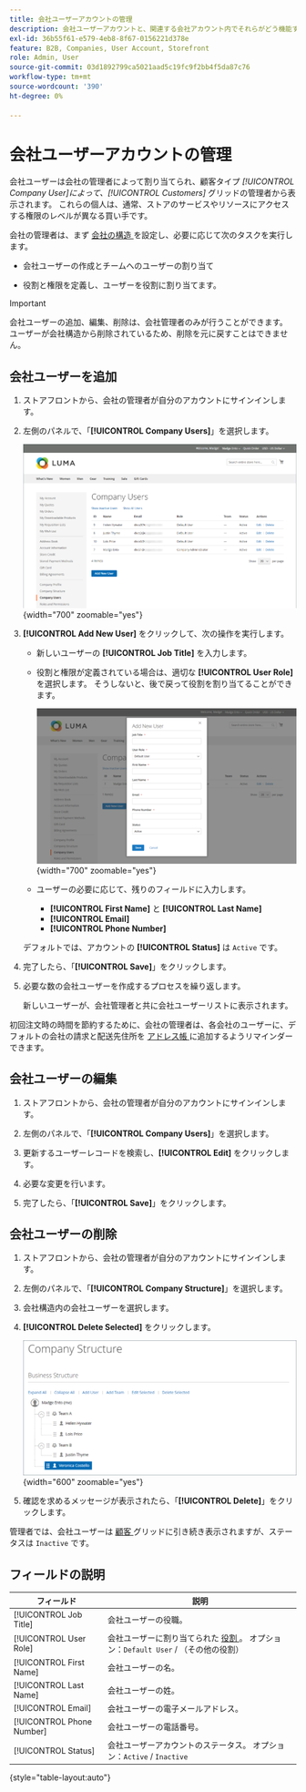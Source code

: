 ```yaml
---
title: 会社ユーザーアカウントの管理
description: 会社ユーザーアカウントと、関連する会社アカウント内でそれらがどう機能するかについて説明します。
exl-id: 36b55f61-e579-4eb8-8f67-0156221d378e
feature: B2B, Companies, User Account, Storefront
role: Admin, User
source-git-commit: 03d1892799ca5021aad5c19fc9f2bb4f5da87c76
workflow-type: tm+mt
source-wordcount: '390'
ht-degree: 0%

---
```


# 会社ユーザーアカウントの管理

会社ユーザーは会社の管理者によって割り当てられ、顧客タイプ _[!UICONTROL Company User]_によって、_[!UICONTROL Customers]_ グリッドの管理者から表示されます。 これらの個人は、通常、ストアのサービスやリソースにアクセスする権限のレベルが異なる買い手です。

会社の管理者は、まず [ 会社の構造 ](account-company-structure.md) を設定し、必要に応じて次のタスクを実行します。

- 会社ユーザーの作成とチームへのユーザーの割り当て

- 役割と権限を定義し、ユーザーを役割に割り当てます。

>[!IMPORTANT]
>
>会社ユーザーの追加、編集、削除は、会社管理者のみが行うことができます。 ユーザーが会社構造から削除されているため、削除を元に戻すことはできません。

## 会社ユーザーを追加

1. ストアフロントから、会社の管理者が自分のアカウントにサインインします。

1. 左側のパネルで、「**[!UICONTROL Company Users]**」を選択します。

   ![ 会社ユーザー ](./assets/company-users-list-storefront.png){width="700" zoomable="yes"}

1. **[!UICONTROL Add New User]** をクリックして、次の操作を実行します。

   - 新しいユーザーの **[!UICONTROL Job Title]** を入力します。

   - 役割と権限が定義されている場合は、適切な **[!UICONTROL User Role]** を選択します。 そうしないと、後で戻って役割を割り当てることができます。

     ![ 新しいユーザーを追加 ](./assets/company-structure-users-add.png){width="700" zoomable="yes"}

   - ユーザーの必要に応じて、残りのフィールドに入力します。

      - **[!UICONTROL First Name]** と **[!UICONTROL Last Name]**
      - **[!UICONTROL Email]**
      - **[!UICONTROL Phone Number]**

   デフォルトでは、アカウントの **[!UICONTROL Status]** は `Active` です。

1. 完了したら、「**[!UICONTROL Save]**」をクリックします。

1. 必要な数の会社ユーザーを作成するプロセスを繰り返します。

   新しいユーザーが、会社管理者と共に会社ユーザーリストに表示されます。

初回注文時の時間を節約するために、会社の管理者は、各会社のユーザーに、デフォルトの会社の請求と配送先住所を [ アドレス帳 ](../customers/account-dashboard-address-book.md) に追加するようリマインダーできます。

## 会社ユーザーの編集

1. ストアフロントから、会社の管理者が自分のアカウントにサインインします。

1. 左側のパネルで、「**[!UICONTROL Company Users]**」を選択します。

1. 更新するユーザーレコードを検索し、**[!UICONTROL Edit]** をクリックします。

1. 必要な変更を行います。

1. 完了したら、「**[!UICONTROL Save]**」をクリックします。

## 会社ユーザーの削除

1. ストアフロントから、会社の管理者が自分のアカウントにサインインします。

1. 左側のパネルで、「**[!UICONTROL Company Structure]**」を選択します。

1. 会社構造内の会社ユーザーを選択します。

1. **[!UICONTROL Delete Selected]** をクリックします。

   ![ ユーザーの削除 ](./assets/company-structure-delete-user.png){width="600" zoomable="yes"}

1. 確認を求めるメッセージが表示されたら、「**[!UICONTROL Delete]**」をクリックします。

管理者では、会社ユーザーは [ 顧客 ](../customers/customers-all.md) グリッドに引き続き表示されますが、ステータスは `Inactive` です。

## フィールドの説明

| フィールド | 説明 |
|--------------|---------------|
| [!UICONTROL Job Title] | 会社ユーザーの役職。 |
| [!UICONTROL User Role] | 会社ユーザーに割り当てられた [ 役割 ](account-company-roles-permissions.md)。 オプション：`Default User` / （その他の役割） |
| [!UICONTROL First Name] | 会社ユーザーの名。 |
| [!UICONTROL Last Name] | 会社ユーザーの姓。 |
| [!UICONTROL Email] | 会社ユーザーの電子メールアドレス。 |
| [!UICONTROL Phone Number] | 会社ユーザーの電話番号。 |
| [!UICONTROL Status] | 会社ユーザーアカウントのステータス。 オプション：`Active` / `Inactive` |

{style="table-layout:auto"}
